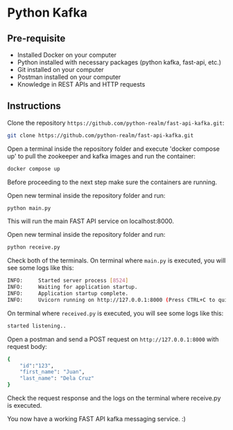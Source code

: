 # Python Kafka

## Pre-requisite

- Installed Docker on your computer
- Python installed with necessary packages (python kafka, fast-api, etc.)
- Git installed on your computer
- Postman installed on your computer
- Knowledge in REST APIs and HTTP requests

## Instructions
Clone the repository `https://github.com/python-realm/fast-api-kafka.git`:
```sh
git clone https://github.com/python-realm/fast-api-kafka.git
```
Open a terminal inside the repository folder and execute 'docker compose up' to pull the zookeeper and kafka images and run the container:
```sh
docker compose up
```
Before proceeding to the next step make sure the containers are running.

Open new terminal inside the repository folder and run:
```sh
python main.py
```
This will run the main FAST API service on localhost:8000.

Open new terminal inside the repository folder and run:
```sh
python receive.py
```
Check both of the terminals. On terminal where `main.py` is executed, you will see some logs like this:
```sh
INFO:     Started server process [8524]
INFO:     Waiting for application startup.
INFO:     Application startup complete.   
INFO:     Uvicorn running on http://127.0.0.1:8000 (Press CTRL+C to quit)
```
On terminal where `received.py` is executed, you will see some logs like this:
```sh
started listening..
```
Open a postman and send a POST request on `http://127.0.0.1:8000` with request body:
```sh
{
    "id":"123",
    "first_name": "Juan",
    "last_name": "Dela Cruz"
}
```
Check the request response and the logs on the terminal where receive.py is executed. 

You now have a working FAST API kafka messaging service. :)